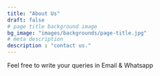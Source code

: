 ```yaml
---
title: "About Us"
draft: false
# page title background image
bg_image: "images/backgrounds/page-title.jpg"
# meta description
description : "contact us."
---
```


Feel free to write your queries in Email & Whatsapp
